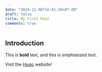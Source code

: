 ```yaml
---
date: "2024-12-06T16:01:20+07:00"
draft: false
title: My First Post
comments: true
---
```


## Introduction

This is **bold** text, and this is *emphasized* text.

Visit the [Hugo](https://gohugo.io) website!
